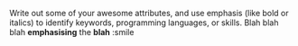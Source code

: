 Write out some of your awesome attributes, and use emphasis (like bold or italics) to identify keywords, programming languages, or skills. 
Blah blah blah **emphasising** the __blah__ :smile
